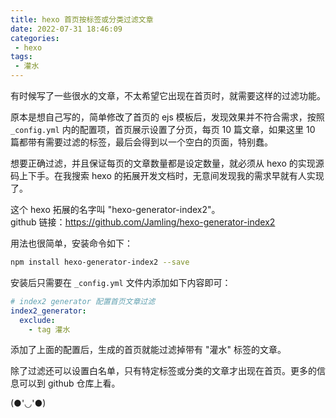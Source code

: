 ```yaml
---
title: hexo 首页按标签或分类过滤文章
date: 2022-07-31 18:46:09
categories:
 - hexo
tags:
 - 灌水
---
```


有时候写了一些很水的文章，不太希望它出现在首页时，就需要这样的过滤功能。    

原本是想自己写的，简单修改了首页的 ejs 模板后，发现效果并不符合需求，按照 `_config.yml` 内的配置项，首页展示设置了分页，每页 10 篇文章，如果这里 10 篇都带有需要过滤的标签，最后会得到以一个空白的页面，特别蠢。

想要正确过滤，并且保证每页的文章数量都是设定数量，就必须从 hexo 的实现源码上下手。在我搜索 hexo 的拓展开发文档时，无意间发现我的需求早就有人实现了。

这个 hexo 拓展的名字叫 "hexo-generator-index2"。   
github 链接：https://github.com/Jamling/hexo-generator-index2

用法也很简单，安装命令如下：
```bash
npm install hexo-generator-index2 --save
```

安装后只需要在 `_config.yml` 文件内添加如下内容即可：
```yaml
# index2 generator 配置首页文章过滤
index2_generator:
  exclude:
    - tag 灌水
```
添加了上面的配置后，生成的首页就能过滤掉带有 "灌水" 标签的文章。

除了过滤还可以设置白名单，只有特定标签或分类的文章才出现在首页。更多的信息可以到 github 仓库上看。

(●'◡'●)
